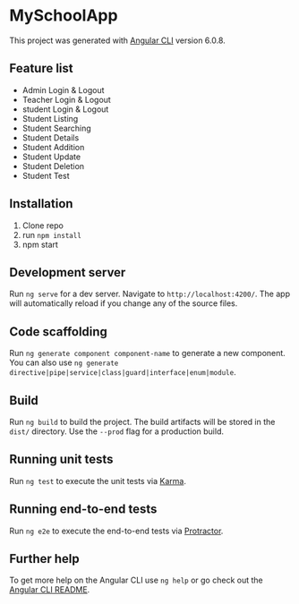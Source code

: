 # MySchoolApp

This project was generated with [Angular CLI](https://github.com/angular/angular-cli) version 6.0.8.

## Feature list

 * Admin Login & Logout
 * Teacher Login & Logout
 * student Login & Logout
 * Student Listing
 * Student Searching
 * Student Details
 * Student Addition
 * Student Update
 * Student Deletion
 * Student Test

 ## Installation

1. Clone repo
2. run `npm install`
3. npm start

## Development server

Run `ng serve` for a dev server. Navigate to `http://localhost:4200/`. The app will automatically reload if you change any of the source files.

## Code scaffolding

Run `ng generate component component-name` to generate a new component. You can also use `ng generate directive|pipe|service|class|guard|interface|enum|module`.

## Build

Run `ng build` to build the project. The build artifacts will be stored in the `dist/` directory. Use the `--prod` flag for a production build.

## Running unit tests

Run `ng test` to execute the unit tests via [Karma](https://karma-runner.github.io).

## Running end-to-end tests

Run `ng e2e` to execute the end-to-end tests via [Protractor](http://www.protractortest.org/).

## Further help

To get more help on the Angular CLI use `ng help` or go check out the [Angular CLI README](https://github.com/angular/angular-cli/blob/master/README.md).

